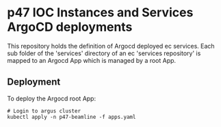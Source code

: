 # p47 IOC Instances and Services ArgoCD deployments

This repository holds the definition of Argocd deployed ec services. Each sub folder of the 'services' directory of an ec 'services repository' is mapped to an Argocd App which is managed by a root App.

## Deployment
To deploy the Argocd root App:
```
# Login to argus cluster
kubectl apply -n p47-beamline -f apps.yaml
```
